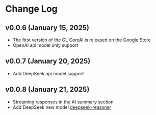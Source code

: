 # Change Log

## v0.0.6 (January 15, 2025)

- The first version of the GL CoreAI is released on the Google Store
- OpenAI api model only support

## v0.0.7 (January 20, 2025)

- Add DeepSeek api model support

## v0.0.8 (January 21, 2025)

- Streaming responses in the AI ​​summary section
- Add DeepSeek new model [deepseek-reasoner](https://api-docs.deepseek.com/guides/reasoning_model)
